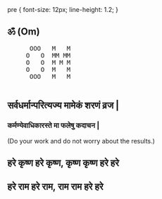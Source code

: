 <!DOCTYPE html>
<html lang="en">
<head>
    <meta charset="UTF-8">
    <meta name="viewport" content="width=device-width, initial-scale=1.0">
        pre {
            font-size: 12px;
            line-height: 1.2;
        }
    </style>
</head>
<body>
    <h2>ॐ (Om)</h2>
    <pre>
      OOO   M   M  
     O   O  MM MM  
     O   O  M M M  
     O   O  M   M  
      OOO   M   M  
    </pre>
    <h2>सर्वधर्मान्परित्यज्य मामेकं शरणं व्रज |</h2>
    <h3>कर्मण्येवाधिकारस्ते मा फलेषु कदाचन |</h3>
    <p>(Do your work and do not worry about the results.)</p>
    <h2>हरे कृष्ण हरे कृष्ण, कृष्ण कृष्ण हरे हरे</h2>
    <h2>हरे राम हरे राम, राम राम हरे हरे</h2>
</body>
</html>
